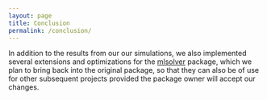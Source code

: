 ```yaml
---
layout: page
title: Conclusion
permalink: /conclusion/
---
```


In addition to the results from our our simulations, we also implemented several extensions and optimizations for the [mlsolver](https://github.com/erohkohl/mlsolver) package, which we plan to bring back into the original package, so that they can also be of use for other subsequent projects provided the package owner will accept our changes.
